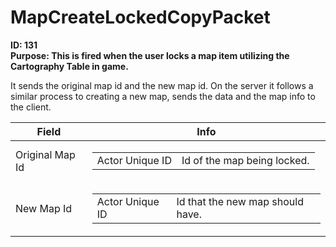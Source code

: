 # MapCreateLockedCopyPacket

**ID: 131**  
**Purpose: This is fired when the user locks a map item utilizing the Cartography Table in game.**  

It sends the original map id and the new map id. On the server it follows a similar process to creating a new map, sends the data and the map info to the client.

<table><thead><tr><th>Field</th><th>Info</th></tr></thead><tbody>
<tr><td>Original Map Id</td><td><table><tbody><tr><td>Actor Unique ID</td><td>Id of the map being locked.</td></tr></tbody></table></td></tr>
<tr><td>New Map Id</td><td><table><tbody><tr><td>Actor Unique ID</td><td>Id that the new map should have.</td></tr></tbody></table></td></tr>
</tbody></table>